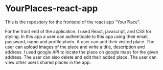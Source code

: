 # YourPlaces-react-app
This is the repository for the frontend of the react app "YourPlace".

For the front end of the application. I used React, javascript, and CSS for styling.
In this app a user can authenticate to this app using their email, password, name and profile photo.
A user can add their visited place. 
The user can upload images of the place and write a title, description and address. 
I used google API to locate the place on google maps for the given address. 
The user can also delete and edit their added place. 
The user can view other users shared places in the app. 
